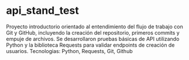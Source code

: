 # api_stand_test
Proyecto introductorio orientado al entendimiento del flujo de trabajo con Git y GitHub, incluyendo la creación del repositorio, primeros commits y empuje de archivos. Se desarrollaron pruebas básicas de API utilizando Python y la biblioteca Requests para validar endpoints de creación de usuarios.  Tecnologias: Python, Requests, Git, Github 
